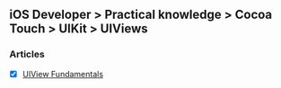## iOS Developer > Practical knowledge > Cocoa Touch > UIKit > UIViews

### Articles
- [X] [UIView Fundamentals](https://www.weheartswift.com/uiview-fundamentals/)


